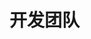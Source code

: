 # 开发团队

<ArticleMetadata />

<TeamCard />

<script setup>
import { VPTeamMembers } from 'vitepress/theme'

const members = [
  {
    avatar: 'https://www.github.com/lzy98276.png',
    name: '黎泽懿 Aionflux',
    title: '设计&创意&策划&维护&文档&测试',
    links: [
      { icon: 'github', link: 'https://github.com/lzy98276' },
      { icon: 'qq', link: 'https://tool.gljlw.com/qq/?qq=3267139343' },
      { icon: 'bilibili', link: 'https://space.bilibili.com/520571577' },
      { icon: 'maildotru', link: 'mailto:lzy.12@foxmail.com' }
    ]
  },
  {
    avatar: 'https://www.github.com/QiKeZhiCao.png',
    name: '弃稞之草',
    title: '创意&维护',
    links: [
      { icon: 'github', link: 'https://github.com/QiKeZhiCao' }
    ]
  },
  {
    avatar: 'https://s1.aigei.com/src/img/png/99/9905f63f0ac84e208384244c5b23ee53.png?imageMogr2/auto-orient/thumbnail/!282x282r/gravity/Center/crop/282x282/quality/85/%7CimageView2/2/w/282&e=2051020800&token=P7S2Xpzfz11vAkASLTkfHN7Fw-oOZBecqeJaxypL:WNG863ZQ7bUeD3BN9YoTrvL2vRc=',
    name: 'system-linux-cmb',
    title: '应用测试'
  },
  {
    avatar: 'https://www.github.com/yuanbenxin.png',
    name: '本新同学',
    title: '响应式前端页面设计及维护&文档',
    links: [
      { icon: 'github', link: 'https://github.com/yuanbenxin' },
      { icon: 'qq', link: 'https://tool.gljlw.com/qq/?qq=3256651295' }
    ]
  },
  {
    avatar: 'https://www.github.com/zhangjianjian7.png',
    name: '叶背影',
    title: '文档',
    links: [
      { icon: 'github', link: 'https://github.com/zhangjianjian7' },
      { icon: 'bilibili', link: 'https://space.bilibili.com/1762621716' }
    ]
  },
  {
    avatar: 'https://www.github.com/jursin.png',
    name: 'Jursin',
    title: '前端页面设计&文档',
    links: [
      { icon: 'github', link: 'https://github.com/jursin' }
    ]
  }
]
</script>

<VPTeamMembers size="medium" :members="members" />